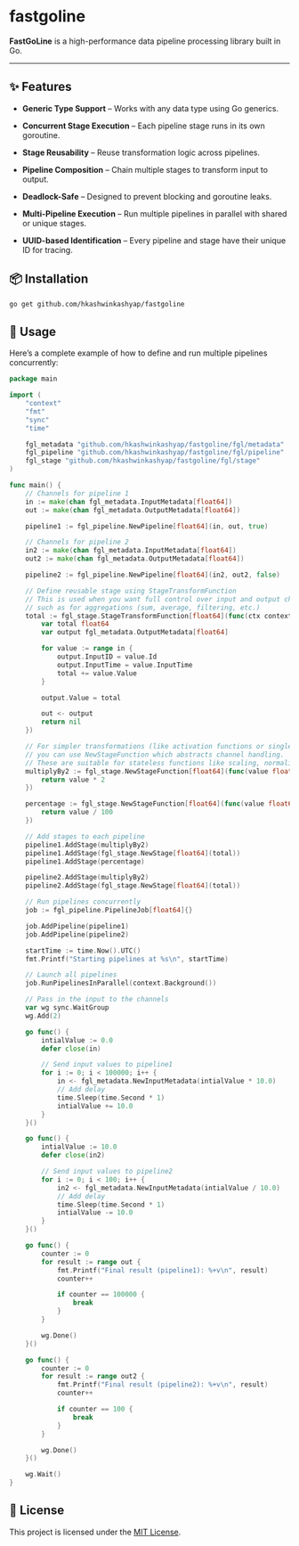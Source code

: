 # fastgoline

**FastGoLine** is a high-performance data pipeline processing library built in Go.

---

## ✨ Features

* **Generic Type Support** – Works with any data type using Go generics.

* **Concurrent Stage Execution** – Each pipeline stage runs in its own goroutine.

* **Stage Reusability** – Reuse transformation logic across pipelines.

* **Pipeline Composition** – Chain multiple stages to transform input to output.

* **Deadlock-Safe** – Designed to prevent blocking and goroutine leaks.

* **Multi-Pipeline Execution** – Run multiple pipelines in parallel with shared or unique stages.

* **UUID-based Identification** – Every pipeline and stage have their unique ID for tracing.


## 📦 Installation

```bash
go get github.com/hkashwinkashyap/fastgoline
```

## 🚀 Usage

Here’s a complete example of how to define and run multiple pipelines concurrently:

```go
package main

import (
	"context"
	"fmt"
	"sync"
	"time"

	fgl_metadata "github.com/hkashwinkashyap/fastgoline/fgl/metadata"
	fgl_pipeline "github.com/hkashwinkashyap/fastgoline/fgl/pipeline"
	fgl_stage "github.com/hkashwinkashyap/fastgoline/fgl/stage"
)

func main() {
	// Channels for pipeline 1
	in := make(chan fgl_metadata.InputMetadata[float64])
	out := make(chan fgl_metadata.OutputMetadata[float64])

	pipeline1 := fgl_pipeline.NewPipeline[float64](in, out, true)

	// Channels for pipeline 2
	in2 := make(chan fgl_metadata.InputMetadata[float64])
	out2 := make(chan fgl_metadata.OutputMetadata[float64])

	pipeline2 := fgl_pipeline.NewPipeline[float64](in2, out2, false)

	// Define reusable stage using StageTransformFunction
	// This is used when you want full control over input and output channels,
	// such as for aggregations (sum, average, filtering, etc.)
	total := fgl_stage.StageTransformFunction[float64](func(ctx context.Context, in chan fgl_metadata.InputMetadata[float64], out chan fgl_metadata.OutputMetadata[float64]) error {
		var total float64
		var output fgl_metadata.OutputMetadata[float64]

		for value := range in {
			output.InputID = value.Id
			output.InputTime = value.InputTime
			total += value.Value
		}

		output.Value = total

		out <- output
		return nil
	})

	// For simpler transformations (like activation functions or single-value transforms),
	// you can use NewStageFunction which abstracts channel handling.
	// These are suitable for stateless functions like scaling, normalization, etc.
	multiplyBy2 := fgl_stage.NewStageFunction[float64](func(value float64) float64 {
		return value * 2
	})

	percentage := fgl_stage.NewStageFunction[float64](func(value float64) float64 {
		return value / 100
	})

	// Add stages to each pipeline
	pipeline1.AddStage(multiplyBy2)
	pipeline1.AddStage(fgl_stage.NewStage[float64](total))
	pipeline1.AddStage(percentage)

	pipeline2.AddStage(multiplyBy2)
	pipeline2.AddStage(fgl_stage.NewStage[float64](total))

	// Run pipelines concurrently
	job := fgl_pipeline.PipelineJob[float64]{}

	job.AddPipeline(pipeline1)
	job.AddPipeline(pipeline2)

	startTime := time.Now().UTC()
	fmt.Printf("Starting pipelines at %s\n", startTime)

	// Launch all pipelines
	job.RunPipelinesInParallel(context.Background())

	// Pass in the input to the channels
	var wg sync.WaitGroup
	wg.Add(2)

	go func() {
		intialValue := 0.0
		defer close(in)

		// Send input values to pipeline1
		for i := 0; i < 100000; i++ {
			in <- fgl_metadata.NewInputMetadata(intialValue * 10.0)
			// Add delay
			time.Sleep(time.Second * 1)
			intialValue += 10.0
		}
	}()

	go func() {
		intialValue := 10.0
		defer close(in2)

		// Send input values to pipeline2
		for i := 0; i < 100; i++ {
			in2 <- fgl_metadata.NewInputMetadata(intialValue / 10.0)
			// Add delay
			time.Sleep(time.Second * 1)
			intialValue -= 10.0
		}
	}()

	go func() {
		counter := 0
		for result := range out {
			fmt.Printf("Final result (pipeline1): %+v\n", result)
			counter++

			if counter == 100000 {
				break
			}
		}

		wg.Done()
	}()

	go func() {
		counter := 0
		for result := range out2 {
			fmt.Printf("Final result (pipeline2): %+v\n", result)
			counter++

			if counter == 100 {
				break
			}
		}

		wg.Done()
	}()

	wg.Wait()
}
```

## 📄 License

This project is licensed under the [MIT License](./LICENSE).
